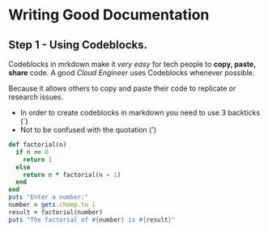 # Writing Good Documentation

## Step 1 - Using Codeblocks.

Codeblocks in mrkdown make it *very easy* for tech people to **copy, paste, share** code.
A good _Cloud Engineer_ uses Codeblocks whenever possible.

Because it allows others to copy and paste their code to replicate or research issues.

- In order to create codeblocks in markdown you need to use 3 backticks (`)
- Not to be confused with the quotation (')
```ruby
def factorial(n)
  if n == 0
    return 1
  else
    return n * factorial(n - 1)
  end
end
puts "Enter a number:"
number = gets.chomp.to_i
result = factorial(number)
puts "The factorial of #{number} is #{result}"
```
